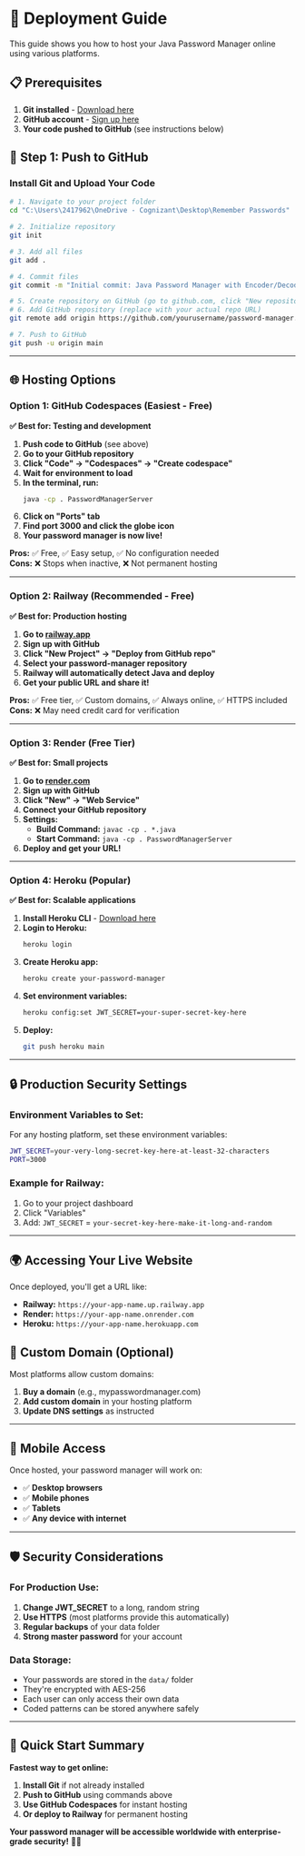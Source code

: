 # 🚀 Deployment Guide

This guide shows you how to host your Java Password Manager online using various platforms.

## 📋 Prerequisites

1. **Git installed** - [Download here](https://git-scm.com/download/windows)
2. **GitHub account** - [Sign up here](https://github.com)
3. **Your code pushed to GitHub** (see instructions below)

## 🔧 Step 1: Push to GitHub

### Install Git and Upload Your Code

```bash
# 1. Navigate to your project folder
cd "C:\Users\2417962\OneDrive - Cognizant\Desktop\Remember Passwords"

# 2. Initialize repository
git init

# 3. Add all files
git add .

# 4. Commit files
git commit -m "Initial commit: Java Password Manager with Encoder/Decoder"

# 5. Create repository on GitHub (go to github.com, click "New repository")
# 6. Add GitHub repository (replace with your actual repo URL)
git remote add origin https://github.com/yourusername/password-manager.git

# 7. Push to GitHub
git push -u origin main
```

---

## 🌐 Hosting Options

### Option 1: GitHub Codespaces (Easiest - Free)

**✅ Best for: Testing and development**

1. **Push code to GitHub** (see above)
2. **Go to your GitHub repository**
3. **Click "Code" → "Codespaces" → "Create codespace"**
4. **Wait for environment to load**
5. **In the terminal, run:**
   ```bash
   java -cp . PasswordManagerServer
   ```
6. **Click on "Ports" tab**
7. **Find port 3000 and click the globe icon**
8. **Your password manager is now live!**

**Pros:** ✅ Free, ✅ Easy setup, ✅ No configuration needed  
**Cons:** ❌ Stops when inactive, ❌ Not permanent hosting

---

### Option 2: Railway (Recommended - Free)

**✅ Best for: Production hosting**

1. **Go to [railway.app](https://railway.app)**
2. **Sign up with GitHub**
3. **Click "New Project" → "Deploy from GitHub repo"**
4. **Select your password-manager repository**
5. **Railway will automatically detect Java and deploy**
6. **Get your public URL and share it!**

**Pros:** ✅ Free tier, ✅ Custom domains, ✅ Always online, ✅ HTTPS included  
**Cons:** ❌ May need credit card for verification

---

### Option 3: Render (Free Tier)

**✅ Best for: Small projects**

1. **Go to [render.com](https://render.com)**
2. **Sign up with GitHub**
3. **Click "New" → "Web Service"**
4. **Connect your GitHub repository**
5. **Settings:**
   - **Build Command:** `javac -cp . *.java`
   - **Start Command:** `java -cp . PasswordManagerServer`
6. **Deploy and get your URL!**

---

### Option 4: Heroku (Popular)

**✅ Best for: Scalable applications**

1. **Install Heroku CLI** - [Download here](https://devcenter.heroku.com/articles/heroku-cli)
2. **Login to Heroku:**
   ```bash
   heroku login
   ```
3. **Create Heroku app:**
   ```bash
   heroku create your-password-manager
   ```
4. **Set environment variables:**
   ```bash
   heroku config:set JWT_SECRET=your-super-secret-key-here
   ```
5. **Deploy:**
   ```bash
   git push heroku main
   ```

---

## 🔒 Production Security Settings

### Environment Variables to Set:

For any hosting platform, set these environment variables:

```bash
JWT_SECRET=your-very-long-secret-key-here-at-least-32-characters
PORT=3000
```

### Example for Railway:
1. Go to your project dashboard
2. Click "Variables"
3. Add: `JWT_SECRET` = `your-secret-key-here-make-it-long-and-random`

---

## 🌍 Accessing Your Live Website

Once deployed, you'll get a URL like:
- **Railway:** `https://your-app-name.up.railway.app`
- **Render:** `https://your-app-name.onrender.com`
- **Heroku:** `https://your-app-name.herokuapp.com`

## 🔧 Custom Domain (Optional)

Most platforms allow custom domains:
1. **Buy a domain** (e.g., mypasswordmanager.com)
2. **Add custom domain** in your hosting platform
3. **Update DNS settings** as instructed

---

## 📱 Mobile Access

Once hosted, your password manager will work on:
- ✅ **Desktop browsers**
- ✅ **Mobile phones** 
- ✅ **Tablets**
- ✅ **Any device with internet**

---

## 🛡️ Security Considerations

### For Production Use:
1. **Change JWT_SECRET** to a long, random string
2. **Use HTTPS** (most platforms provide this automatically)
3. **Regular backups** of your data folder
4. **Strong master password** for your account

### Data Storage:
- Your passwords are stored in the `data/` folder
- They're encrypted with AES-256
- Each user can only access their own data
- Coded patterns can be stored anywhere safely

---

## 🎯 Quick Start Summary

**Fastest way to get online:**

1. **Install Git** if not already installed
2. **Push to GitHub** using commands above
3. **Use GitHub Codespaces** for instant hosting
4. **Or deploy to Railway** for permanent hosting

**Your password manager will be accessible worldwide with enterprise-grade security!** 🔐🌐 